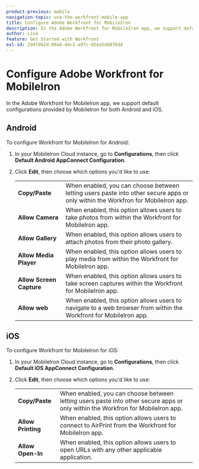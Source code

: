 ```yaml
---
product-previous: mobile
navigation-topic: use-the-workfront-mobile-app
title: Configure Adobe Workfront for MobileIron
description: In the Adobe Workfront for MobileIron app, we support default configurations provided by MobileIron for both Android and iOS.
author: Lisa
feature: Get Started with Workfront
exl-id: 294fd42d-89a8-44c2-a97c-95ea5dd876d4
---
```

# Configure Adobe Workfront for MobileIron

In the Adobe Workfront for MobileIron app, we support default configurations provided by MobileIron for both Android and iOS.

## Android

To configure Workfront for MobileIron for Android:

1. In your MobileIron Cloud instance, go to **Configurations**, then click **Default Android AppConnect Configuration**.

1. Click **Edit**, then choose which options you'd like to use:

   <table style="table-layout:auto">
    <tr>
        <td><strong>Copy/Paste</strong></td>
        <td>When enabled, you can choose between letting users paste into other secure apps or only within the Workfron for MobileIron app.</td>
    </tr>
    <tr>
        <td><strong>Allow Camera</strong></td>
        <td>When enabled, this option allows users to take photos from within the Workfront for MobileIron app.</td>
    </tr>
    <tr>
        <td><strong>Allow Gallery</strong></td>
        <td>When enabled, this option allows users to attach photos from their photo gallery.</td>
    </tr>
    <tr>
        <td><strong>Allow Media Player</strong></td>
        <td>When enabled, this option allows users to play media from within the Workfront for MobileIron app.</td>
    </tr>
    <tr>
        <td><strong>Allow Screen Capture</strong></td>
        <td>When enabled, this option allows users to take screen captures within the Workfront for MobileIron app.</td>
    </tr>
    <tr>
        <td><strong>Allow web</strong></td>
        <td>When enabled, this option allows users to navigate to a web browser from within the Workfront for MobileIron app.</td>
    </tr>
   </table>

## iOS

To configure Workfront for MobileIron for iOS:

1. In your MobileIron Cloud instance, go to **Configurations**, then click **Default iOS AppConnect Configuration**.

1. Click **Edit**, then choose which options you'd like to use:

   <table style="table-layout:auto">
    <tr>
        <td><strong>Copy/Paste</strong></td>
        <td>When enabled, you can choose between letting users paste into other secure apps or only within the Workfron for MobileIron app.</td>
    </tr>
    <tr>
        <td><strong>Allow Printing</strong></td>
        <td>When enabled, this option allows users to connect to AirPrint from the Workfront for MobileIron app.</td>
    </tr>
    <tr>
        <td><strong>Allow Open-In</strong></td>
        <td>When enabled, this option allows users to open URLs with any other applicable application.</td>
    </tr>
   </table>
